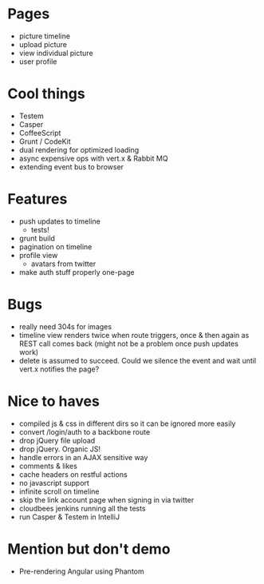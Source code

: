 # Pages

* picture timeline
* upload picture
* view individual picture
* user profile

# Cool things

* Testem
* Casper
* CoffeeScript
* Grunt / CodeKit
* dual rendering for optimized loading
* async expensive ops with vert.x & Rabbit MQ
* extending event bus to browser

# Features

* push updates to timeline
  * tests!
* grunt build
* pagination on timeline
* profile view
  * avatars from twitter
* make auth stuff properly one-page

# Bugs

* really need 304s for images
* timeline view renders twice when route triggers, once & then again as REST call comes back (might not be a problem once push updates work)
* delete is assumed to succeed. Could we silence the event and wait until vert.x notifies the page?

# Nice to haves

* compiled js & css in different dirs so it can be ignored more easily
* convert /login/auth to a backbone route
* drop jQuery file upload
* drop jQuery. Organic JS!
* handle errors in an AJAX sensitive way
* comments & likes
* cache headers on restful actions
* no javascript support
* infinite scroll on timeline
* skip the link account page when signing in via twitter
* cloudbees jenkins running all the tests
* run Casper & Testem in IntelliJ

# Mention but don't demo

* Pre-rendering Angular using Phantom